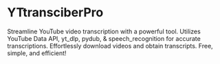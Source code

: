 # YTtransciberPro
Streamline YouTube video transcription with a powerful tool. Utilizes YouTube Data API, yt_dlp, pydub, &amp; speech_recognition for accurate transcriptions. Effortlessly download videos and obtain transcripts. Free, simple, and efficient!
